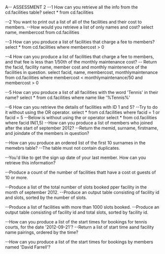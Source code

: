 <!-- challege: select where
select * from film
select description from film where title = 'Outlaw Hanky'

select phone from "address" where address = '259 Ipoh Drive' 
 -->

<!-- 
Challenge: ORDER BY
select phone from "address" where address = '259 Ipoh Drive'  

select phone from "address" where address = '259 Ipoh Drive' 

select count(length) from film where length <= 50
-->

<!-- General Challenge 1
select count(amount) from payment where amount > 5

select count(*) from actor where first_name like 'P%'

select count(distinct(district)) from address

select distinct(district) from address

select count(*) from film where rating = 'R' and replacement_cost between 5 and 15

select count(*) from film where title like '%Truman%' -->

<!-- Challenge Group BY

--we have 2 staff members, with staff IDs 1 and 2. We want to give a bonus to the stff member that handled the most payments.(most in terms of number ofpayments processed, not total dollar amount).--
-- how many payments did each staff member handle and who gets the bonus--
select count(payment_id) from payment group by staff_id

--Corporate HQ is conducting a study on the relationship between replacement cost and a movie MPAA rating(G, PG, R ,ETC)--
--What is the average replacement cost perr MPAA rating 
--NOTE: You may need to expand the AVG column to view correct results
select rating, avg(replacement_cost) from film group by rating

--We are running a promotion to reward our top 5 customers with coupons.--
--what are the customer ids of the top 5 customers by total spend?
select customer_id, sum(amount) from payment group by customer_id order by sum(amount) desc limit 5 -->

<!-- --ASSESSMENT TEST 1 --
-- 1) Return the customer IDs of customers who have spent at least $110 with the staff member who has an ID of 2. --
-- The answer should be customers 187 and 148 --
select customer_id, sum(amount) from payment where staff_id = 2 group by customer_id having sum(amount) >=110

-- 2) How many films begin with the letter J?--
-- The answer should be 20 --
select count(title) from film where title like 'J%'

--3) What customer has the highest customer ID number whose name starts with an 'E' and has an address ID lower than 500?
-- The answer is Eddie Tomlin
select first_name, last_name from customer where address_id < 500 and first_name like 'E%' order by customer_id DESC limit 1 -->

<!-- JOIN Challenge Task

-- california sales tax laws have changed and we need to alert our customers to this through email.
-- What are the emails of the customers who live in California?
select * from address
select * from customer

select district, email from address join customer on address.address_id = customer.address_id where district = 'California'

--A customer walks in and is ah uge fan of the actor 'Nick wahlberg' and wants to know which movies he is in.--
-- get a list of all the movies 'Nick Wahlberg' has been in. --
-- We want title, first name and last name --
select * from actor
select * from film
select * from film_actor

select film.title, actor.first_name, actor.last_name from film join film_actor on film.film_id = film_actor.film_id join actor on film_actor.actor_id = actor.actor_id where actor.first_name = 'Nick' and  actor.last_name = 'Wahlberg' -->

<!-- TIMESTAMPS AND EXTRACT
During which months did payments occur?--
--Format your answer to return back the full month name--
select distinct(to_char(payment_date,'month')) from payment

--How many payments occured on a monday?--
select count(*) from payment where extract(dow from payment_date) = 1 -->

A-- ASSESSMENT 2
--1 How can you retrieve all the info from the cd.facilities table?
select * from cd.facilities

--2 You want to print out a list of all of the facilities and their cost to members.
--How would you retrieve a list of only names and cost?
select name, membercost from cd.facilities 

--3 How can you produce a list of facilities that charge a fee to members?
select * from cd.facilities where membercost > 0


--4 How can you produce a list of facilities that charge a fee to members, and that fee is less  than 1/50th of the  monthly maintenance cost?
-- Return the facid, facility name, member cost and monthly maintenence of the facilities in question.
select facid, name, membercost, monthlymaintenance from cd.facilities where membercost < monthlymaintenance/50 and membercost > 0

--5 How can you produce a list of all facilities with the word 'Tennis' in their name?
select * from cd.facilities where name like '%Tennis%'


--6 How can you retrieve the details of facilities with ID 1 and 5?
--Try to do it without using the OR operator.
select * from cd.facilities where facid = 1 or facid = 5
--Below is without using the or operator
select * from cd.facilities where facid IN(1,5)
--How can you produce a list of members who joined after the start of september 2012?
--Return the memid, surname, firstname, and joindate of the members in question?


--How can you produce an ordered list of  the first 10 surnames in the memebrs table?
--The table must not contain duplicates.

--You'd like to get the sign up date of your last member. How can you retrieve this information?

--Produce a count of the number of facilities thatt have a cost ot guests of 10 or more.

--Produce a list of the total number of slots booked pper facility in the month of september 2012.
--Produce an output table consisting of facility id and slots, sorted by the number of slots.

--Produce a list of facilities with more than 1000 slots booked. 
--Produce an output table consisting of facility id and total slots, sorted by facility id.


--How can you produce a list of the start times for bookings for tennis courts, for the date '2012-09-21'?
--Return a list of start time aand facility name pairings, ordered by the time?

--How can you produce a list of the start times for bookings by members named 'David Farrell'?